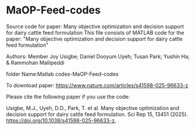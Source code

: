 # MaOP-Feed-codes
Source code for paper: Many objective optimization and decision support for dairy cattle feed formulation
This file consists of MATLAB code for the paper: "Many objective optimization and decision support for dairy cattle feed formulation"

Authors: Member Joy Usigbe; Daniel Dooyum Uyeh; Tusan Park; Yushin Ha; & Rammohan Mallipeddi

folder Name:Matlab codes-MaOP-Feed-codes

To download paper: https://www.nature.com/articles/s41598-025-96633-z

Please cite the following paper if you use the code:

Usigbe, M.J., Uyeh, D.D., Park, T. et al. Many objective optimization and decision support for dairy cattle feed formulation. Sci Rep 15, 13451 (2025). https://doi.org/10.1038/s41598-025-96633-z,

